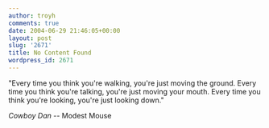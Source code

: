 ```yaml
---
author: troyh
comments: true
date: 2004-06-29 21:46:05+00:00
layout: post
slug: '2671'
title: No Content Found
wordpress_id: 2671
---
```


"Every time you think you're walking,
you're just moving the ground.
Every time you think you're talking,
you're just moving your mouth.
Every time you think you're looking,
you're just looking down."

_Cowboy Dan_
-- Modest Mouse
